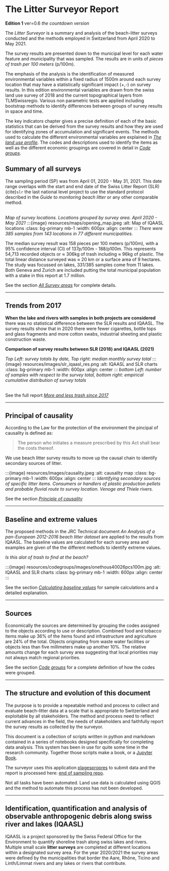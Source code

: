 # The Litter Surveyor Report

__Edition 1__ ver=0.6 _the countdown version_

The _Litter Surveyor_ is a summary and analysis of the beach-litter surveys conducted and the methods employed in Switzerland from April 2020
to May 2021.

The survey results are presented down to the municipal level for each water feature and municipality that was sampled. The results
are in units of _pieces of trash per 100 meters_ (p/100m). 

The emphasis of the analysis is the identification of measured environmental variables within a fixed radius of 1500m around each
survey location that may have a statistically significant impact (+,-) on survey results. In this edition environmental variables are
drawn from the swiss land use survey of 2018 and the current topographical layers from TLMSwissregio. Various non parametric tests are
applied including bootstrap methods to identify differences between groups of survey results in space and time.

The key indicators chapter gives a precise definition of each of the basic statistics that can be derived from the survey results
and how they are used for identifying zones of accumulation and significant events. The methods used to calculate the different 
environmental variables are explained in [_The land use profile_](luseprofile). The codes and descriptions used to identify the
items as well as the different economic groupings are covered in detail in [_Code groups_](codegroups).
## Summary of all surveys

The sampling period (SP) was from April 01, 2020 - May 31, 2021. This date range overlaps with the start and end date of the Swiss Litter Report (SLR) {cite}`slr` the
last national level project to use the standard protocol described in the _Guide to monitoring beach litter_ or any other comparable method. 
<br></br>

_Map of survey locations. Locations grouped by survey area. April 2020 - May 2021_
:::{image} resources/maps/opening_map.jpeg
:alt: Map of IQAASL locations
:class: bg-primary mb-1
:width: 600px
:align: center
:::
_There were 385 samples from 143 locations in 77 different municipalities._

The median survey result was 158 pieces per 100 meters (p/100m), with a 95% confidence interval (CI) of 137p/100m - 188/p100m. This represents 54,713 recorded objects or
$\approx$ 306kg of trash including $\approx$ 96kg of plastic. The total linear distance surveyed was $\approx$ 20 km or a surface area of 9 hectares. The study was focussed on lakes, 331/385 samples come from 11 lakes. Both Geneva
and Zurich are included putting the total municipal population with a stake in this report at 1.7 million.

See the section [_All Survey areas_](allsurveys) for complete details.

 ---
## Trends from 2017

**When the lake and rivers with samples in both projects are considered** there was no statistical difference between the SLR results and IQAASL. The survey results
show that in 2020 there were fewer cigarettes, bottle tops and glass fragments and more cotton swabs, industrial sheeting and plastic construction waste.

**Comparison of survey results between SLR (2018) and IQAASL (2021)**

*Top Left: survey totals by date, Top right: median monthly survey total* 
:::{image} resources/images/slr_iqaasl_res.png
:alt: IQAASL and SLR charts
:class: bg-primary mb-1
:width: 600px
:align: center
:::
*bottom Left: number of samples with respect to the survey total, bottom right: empirical cumulative distribution of survey totals* 
<br></br>

See the full report [_More and less trash since 2017_](slr-iqaasl)

 ---
## Principal of causality

According to the Law for the protection of the environment the pincipal of causality is defined as:

> The person who initiates a measure prescribed by this Act shall bear the costs thereof.

We use beach litter survey results to move up the causal chain to identify secondary sources of litter.

:::{image} resources/images/causality.jpeg
:alt: causality map
:class: bg-primary mb-1
:width: 600px
:align: center
:::
*Identifying secondary sources of specific litter items. Consumers or handlers of plastic production pellets and probable fluvial route to survey location. Venoge and Thiele rivers.*

See the section [_Principle of causality_](transport)

 ---
## Baseline and extreme values

The proposed methods in the JRC Technical document _An Analysis of a pan-European 2012-2016 beach litter dataset_ are applied to the results from IQAASL. The baseline values are calculated for each survey area and examples are given of the the different methods to identify extreme values.

*Is this alot of trash to find at the beach?* 

:::{image} resources/codegroups/images/onethous40026pcs100m.jpg
:alt: IQAASL and SLR charts
:class: bg-primary mb-1
:width: 600px
:align: center
:::


See the section [_Calculating baseline values_](threshhold) for sample calculations and a detailed explanation.

 --- 
## Sources

Economically the sources are determined by grouping the codes assigned to the objects according to use or description. Combined food and tobacco items make up 36% of the items found and infrastructure and agriculture are 24% of the total. Objects originating from waste water facilities or objects less than five millimeters make up another 10%. The relative amounts change for each survey area suggesting that local priorities may not always match regional priorities.

See the section [_Code groups_](codegroups) for a complete definition of how the codes were grouped.

 ---
## The structure and evolution of this document

The purpose is to provide a repeatable method and process to collect and evaluate beach-litter data at a scale that is appropriate to Switzerland and exploitable by
all stakeholders. The method and process need to reflect current advances in the field, the needs of stakeholders and faithfully report the survey results as collected
by the surveyor.

This document is a collection of scripts written in python and markdown contained in a series of notebooks designed specifically for completing data analysis. This
system has been in use for quite some time in the research community. Together those scripts make a book, or a [Jupyter Book](https://jupyterbook.org/intro.html).

The surveyor uses this application [plagespropres](https://www.plagespropres.ch/) to submit data and the report is processed here: [end of sampling repo](https://github.com/hammerdirt-analyst/IQAASL-End-0f-Sampling-2021).

Not all tasks have been automated. Land use data is calculated using QGIS and the method to automate this process has not been developed.

 ---
## Identification, quantification and analysis of observable anthropogenic debris along swiss river and lakes (IQAASL)

IQAASL is a project sponsored by the Swiss Federal Office for the Environment to quantify shoreline trash along swiss lakes and rivers. Multiple small scale **litter surveys** are completed at different locations within a designated survey area. For the year 2020/2021 the survey areas were defined by the municipalities that border the Aare, Rhône, Ticino and Linth/Limmat rivers and any lakes or rivers that contribute.
